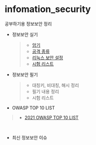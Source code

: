# infomation_security
공부하기용 정보보안 정리

- 정보보안 실기
  > - [암기](https://github.com/sungmin4036/infomation_security/blob/main/Infomation_Practical/%EC%95%94%EA%B8%B0.md)
  > - [공격 종류](https://github.com/sungmin4036/infomation_security/blob/main/Infomation_Practical/attack.md)
  > - [리눅스 보안 설정](https://github.com/sungmin4036/infomation_security/blob/main/Infomation_Practical/conf.md)
  > - [시험 리스트](https://github.com/sungmin4036/infomation_security/blob/main/Infomation_Practical/Test_List.md)


- 정보보안 필기
  > - 대칭키, 비대칭, 해시 정리
  > - 필기 내용 정리
  > - 시험 리스트

- OWASP TOP 10 LIST
> - [2021 OWASP TOP 10 LIST](https://github.com/sungmin4036/infomation_security/blob/main/OWASP%20TOP%2010%20LIST/OWASP%20TOP%202021%20LIST.md)

<br>

- 최신 정보보안 이슈
  
